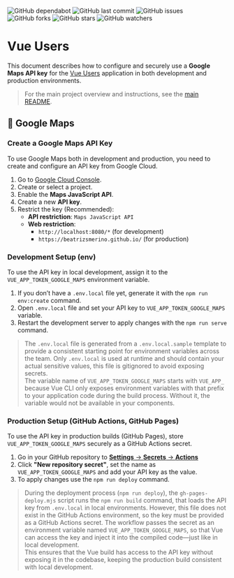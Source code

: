 ![GitHub dependabot](https://img.shields.io/badge/dependabot-enabled-025e8c?logo=Dependabot)
![GitHub last commit](https://img.shields.io/github/last-commit/beatrizsmerino/vue-users)
![GitHub issues](https://img.shields.io/github/issues/beatrizsmerino/vue-users)
![GitHub forks](https://img.shields.io/github/forks/beatrizsmerino/vue-users)
![GitHub stars](https://img.shields.io/github/stars/beatrizsmerino/vue-users)
![GitHub watchers](https://img.shields.io/github/watchers/beatrizsmerino/vue-users)

# Vue Users

This document describes how to configure and securely use a **Google Maps API key** for the [Vue Users](./README.md) application in both development and production environments.

> For the main project overview and instructions, see the [main README](./README.md).

## 🔑 Google Maps

### Create a Google Maps API Key

To use Google Maps both in development and production, you need to create and configure an API key from Google Cloud.

1. Go to [Google Cloud Console](https://console.cloud.google.com/).
2. Create or select a project.
3. Enable the **Maps JavaScript API**.
4. Create a new **API key**.
5. Restrict the key (Recommended):
   - **API restriction**: `Maps JavaScript API`
   - **Web restriction**:
     - `http://localhost:8080/*` (for development)
     - `https://beatrizsmerino.github.io/` (for production)

### Development Setup (env)

To use the API key in local development, assign it to the `VUE_APP_TOKEN_GOOGLE_MAPS` environment variable.

1. If you don’t have a `.env.local` file yet, generate it with the `npm run env:create` command.
2. Open `.env.local` file and set your API key to `VUE_APP_TOKEN_GOOGLE_MAPS` variable.
3. Restart the development server to apply changes with the `npm run serve` command.

> The `.env.local` file is generated from a `.env.local.sample` template to provide a consistent starting point for environment variables across the team. Only `.env.local` is used at runtime and should contain your actual sensitive values, this file is gitignored to avoid exposing secrets.  
> The variable name of `VUE_APP_TOKEN_GOOGLE_MAPS` starts with `VUE_APP_` because Vue CLI only exposes environment variables with that prefix to your application code during the build process. Without it, the variable would not be available in your components.

### Production Setup (GitHub Actions, GitHub Pages)

To use the API key in production builds (GitHub Pages), store `VUE_APP_TOKEN_GOOGLE_MAPS` securely as a GitHub Actions secret.

1. Go in your GitHub repository to [**Settings** → **Secrets** → **Actions**](https://github.com/beatrizsmerino/vue-users/settings/secrets/actions)
2. Click **"New repository secret"**, set the name as `VUE_APP_TOKEN_GOOGLE_MAPS` and add your API key as the value.
3. To apply changes use the `npm run deploy` command.

> During the deployment process (`npm run deploy`), the `gh-pages-deploy.mjs` script runs the `npm run build` command, that loads the API key from `.env.local` in local environments. However, this file does not exist in the GitHub Actions environment, so the key must be provided as a GitHub Actions secret. The workflow passes the secret as an environment variable named `VUE_APP_TOKEN_GOOGLE_MAPS`, so that Vue can access the key and inject it into the compiled code—just like in local development.  
> This ensures that the Vue build has access to the API key without exposing it in the codebase, keeping the production build consistent with local development.
